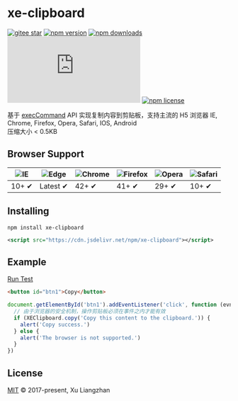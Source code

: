 # xe-clipboard

[![gitee star](https://gitee.com/x-extends/xe-clipboard/badge/star.svg?theme=dark)](https://gitee.com/x-extends/xe-clipboard/stargazers)
[![npm version](https://img.shields.io/npm/v/xe-clipboard.svg?style=flat-square)](https://www.npmjs.com/package/xe-clipboard)
[![npm downloads](https://img.shields.io/npm/dm/xe-clipboard.svg?style=flat-square)](http://npm-stat.com/charts.html?package=xe-clipboard)
[![gzip size: JS](http://img.badgesize.io/https://unpkg.com/xe-clipboard/dist/xe-clipboard.min.js?compression=gzip&label=gzip%20size:%20JS)](https://unpkg.com/xe-clipboard/dist/xe-clipboard.umd.min.js)
[![npm license](https://img.shields.io/github/license/mashape/apistatus.svg)](LICENSE)

基于 [execCommand](https://developer.mozilla.org/en-US/docs/Web/API/Document/execCommand) API 实现复制内容到剪贴板，支持主流的 H5 浏览器 IE, Chrome, Firefox, Opera, Safari, IOS, Android  
压缩大小 < 0.5KB  

## Browser Support

![IE](https://raw.github.com/alrra/browser-logos/master/src/archive/internet-explorer_9-11/internet-explorer_9-11_48x48.png) | ![Edge](https://raw.github.com/alrra/browser-logos/master/src/edge/edge_48x48.png) | ![Chrome](https://raw.github.com/alrra/browser-logos/master/src/chrome/chrome_48x48.png) | ![Firefox](https://raw.github.com/alrra/browser-logos/master/src/firefox/firefox_48x48.png) | ![Opera](https://raw.github.com/alrra/browser-logos/master/src/opera/opera_48x48.png) | ![Safari](https://raw.github.com/alrra/browser-logos/master/src/safari/safari_48x48.png)
--- | --- | --- | --- | --- | --- |
10+ ✔ | Latest ✔ | 42+ ✔ | 41+ ✔ | 29+ ✔ | 10+ ✔ |

## Installing

```shell
npm install xe-clipboard
```

```xml
<script src="https://cdn.jsdelivr.net/npm/xe-clipboard"></script>
```

## Example

[Run Test](https://xuliangzhan.com/xe-clipboard/)

```html
<button id="btn1">Copy</button>
```

```javascript
document.getElementById('btn1').addEventListener('click', function (evnt) {
  // 由于浏览器的安全机制，操作剪贴板必须在事件之内才能有效
  if (XEClipboard.copy('Copy this content to the clipboard.')) {
    alert('Copy success.')
  } else {
    alert('The browser is not supported.')
  }
})
```

## License

[MIT](LICENSE) © 2017-present, Xu Liangzhan
